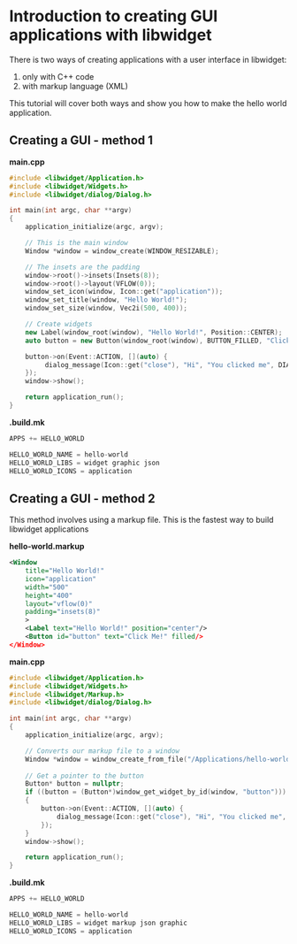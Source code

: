 # Introduction to creating GUI applications with libwidget

There is two ways of creating applications with a user interface in libwidget:

1. only with C++ code
2. with markup language (XML)

This tutorial will cover both ways and show you how to make the hello world application.

## Creating a GUI - method 1

**main.cpp**
```c++
#include <libwidget/Application.h>
#include <libwidget/Widgets.h>
#include <libwidget/dialog/Dialog.h>

int main(int argc, char **argv)
{
    application_initialize(argc, argv);

    // This is the main window
    Window *window = window_create(WINDOW_RESIZABLE);

    // The insets are the padding
    window->root()->insets(Insets(8));
    window->root()->layout(VFLOW(0));
    window_set_icon(window, Icon::get("application"));
    window_set_title(window, "Hello World!");
    window_set_size(window, Vec2i(500, 400));

    // Create widgets
    new Label(window_root(window), "Hello World!", Position::CENTER);
    auto button = new Button(window_root(window), BUTTON_FILLED, "Click Me!");

    button->on(Event::ACTION, [](auto) {
         dialog_message(Icon::get("close"), "Hi", "You clicked me", DIALOG_BUTTON_OK);
    });
    window->show();

    return application_run();
}
```
**.build.mk**
```js
APPS += HELLO_WORLD

HELLO_WORLD_NAME = hello-world
HELLO_WORLD_LIBS = widget graphic json
HELLO_WORLD_ICONS = application
```
## Creating a GUI - method 2

This method involves using a markup file. This is the fastest way to build libwidget applications

**hello-world.markup**
```xml
<Window
    title="Hello World!"
    icon="application"
    width="500"
    height="400"
    layout="vflow(0)"
    padding="insets(8)"
    >
    <Label text="Hello World!" position="center"/>
    <Button id="button" text="Click Me!" filled/>
</Window>
```
**main.cpp**
```c++
#include <libwidget/Application.h>
#include <libwidget/Widgets.h>
#include <libwidget/Markup.h>
#include <libwidget/dialog/Dialog.h>

int main(int argc, char **argv)
{
    application_initialize(argc, argv);

    // Converts our markup file to a window
    Window *window = window_create_from_file("/Applications/hello-world/hello-world.markup");;
    
    // Get a pointer to the button
    Button* button = nullptr;
    if ((button = (Button*)window_get_widget_by_id(window, "button")))
    {
        button->on(Event::ACTION, [](auto) {
            dialog_message(Icon::get("close"), "Hi", "You clicked me", DIALOG_BUTTON_OK);
        });
    }
    window->show();

    return application_run();
}
```
**.build.mk**
```js
APPS += HELLO_WORLD

HELLO_WORLD_NAME = hello-world
HELLO_WORLD_LIBS = widget markup json graphic
HELLO_WORLD_ICONS = application
```
